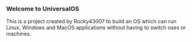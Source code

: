### Welcome to UniversalOS

This is a project created by Rocky43007 to build an OS which can run Linux, Windows and MacOS applications without having to switch oses or machines. 